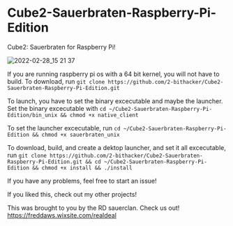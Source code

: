 # Cube2-Sauerbraten-Raspberry-Pi-Edition

Cube2: Sauerbraten for Raspberry Pi!

![2022-02-28_15 21 37](https://user-images.githubusercontent.com/90713990/156061038-f982bb24-91e9-4034-a60b-2c1303aab512.png)

If you are running raspberry pi os with a 64 bit kernel, you will not have to build.  To download, run `git clone https://github.com/2-bithacker/Cube2-Sauerbraten-Raspberry-Pi-Edition.git`

To launch, you have to set the binary excecutable and maybe the launcher.  Set the binary excecutable with `cd ~/Cube2-Sauerbraten-Raspberry-Pi-Edition/bin_unix && chmod +x native_client`

To set the launcher excecutable, run `cd ~/Cube2-Sauerbraten-Raspberry-Pi-Edition && chmod +x sauerbraten_unix`

To download, build, and create a dektop launcher, and set it all excecutable, run `git clone https://github.com/2-bithacker/Cube2-Sauerbraten-Raspberry-Pi-Edition.git && cd ~/Cube2-Sauerbraten-Raspberry-Pi-Edition && chmod +x install && ./install`

If you have any problems, feel free to start an issue!

If you liked this, check out my other projects!

This was brought to you by the RD sauerclan.  Check us out!  https://freddaws.wixsite.com/realdeal
